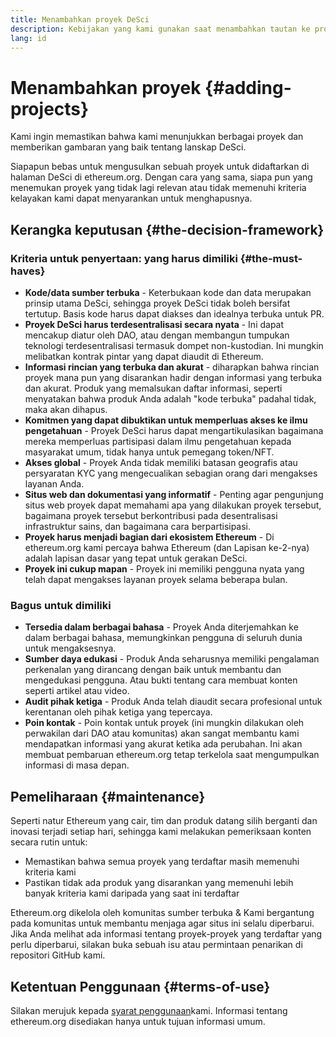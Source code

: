 ```yaml
---
title: Menambahkan proyek DeSci
description: Kebijakan yang kami gunakan saat menambahkan tautan ke proyek di halaman DeSci di ethereum.org
lang: id
---
```


# Menambahkan proyek {#adding-projects}

Kami ingin memastikan bahwa kami menunjukkan berbagai proyek dan memberikan gambaran yang baik tentang lanskap DeSci.

Siapapun bebas untuk mengusulkan sebuah proyek untuk didaftarkan di halaman DeSci di ethereum.org. Dengan cara yang sama, siapa pun yang menemukan proyek yang tidak lagi relevan atau tidak memenuhi kriteria kelayakan kami dapat menyarankan untuk menghapusnya.

## Kerangka keputusan {#the-decision-framework}

### Kriteria untuk penyertaan: yang harus dimiliki {#the-must-haves}

- **Kode/data sumber terbuka** - Keterbukaan kode dan data merupakan prinsip utama DeSci, sehingga proyek DeSci tidak boleh bersifat tertutup. Basis kode harus dapat diakses dan idealnya terbuka untuk PR.
- **Proyek DeSci harus terdesentralisasi secara nyata** - Ini dapat mencakup diatur oleh DAO, atau dengan membangun tumpukan teknologi terdesentralisasi termasuk dompet non-kustodian. Ini mungkin melibatkan kontrak pintar yang dapat diaudit di Ethereum.
- **Informasi rincian yang terbuka dan akurat** - diharapkan bahwa rincian proyek mana pun yang disarankan hadir dengan informasi yang terbuka dan akurat. Produk yang memalsukan daftar informasi, seperti menyatakan bahwa produk Anda adalah "kode terbuka" padahal tidak, maka akan dihapus.
- **Komitmen yang dapat dibuktikan untuk memperluas akses ke ilmu pengetahuan** - Proyek DeSci harus dapat mengartikulasikan bagaimana mereka memperluas partisipasi dalam ilmu pengetahuan kepada masyarakat umum, tidak hanya untuk pemegang token/NFT.
- **Akses global** - Proyek Anda tidak memiliki batasan geografis atau persyaratan KYC yang mengecualikan sebagian orang dari mengakses layanan Anda.
- **Situs web dan dokumentasi yang informatif** - Penting agar pengunjung situs web proyek dapat memahami apa yang dilakukan proyek tersebut, bagaimana proyek tersebut berkontribusi pada desentralisasi infrastruktur sains, dan bagaimana cara berpartisipasi.
- **Proyek harus menjadi bagian dari ekosistem Ethereum** - Di ethereum.org kami percaya bahwa Ethereum (dan Lapisan ke-2-nya) adalah lapisan dasar yang tepat untuk gerakan DeSci.
- **Proyek ini cukup mapan** - Proyek ini memiliki pengguna nyata yang telah dapat mengakses layanan proyek selama beberapa bulan.

### Bagus untuk dimiliki

- **Tersedia dalam berbagai bahasa** - Proyek Anda diterjemahkan ke dalam berbagai bahasa, memungkinkan pengguna di seluruh dunia untuk mengaksesnya.
- **Sumber daya edukasi** - Produk Anda seharusnya memiliki pengalaman perkenalan yang dirancang dengan baik untuk membantu dan mengedukasi pengguna. Atau bukti tentang cara membuat konten seperti artikel atau video.
- **Audit pihak ketiga** - Produk Anda telah diaudit secara profesional untuk kerentanan oleh pihak ketiga yang tepercaya.
- **Poin kontak** - Poin kontak untuk proyek (ini mungkin dilakukan oleh perwakilan dari DAO atau komunitas) akan sangat membantu kami mendapatkan informasi yang akurat ketika ada perubahan. Ini akan membuat pembaruan ethereum.org tetap terkelola saat mengumpulkan informasi di masa depan.

## Pemeliharaan {#maintenance}

Seperti natur Ethereum yang cair, tim dan produk datang silih berganti dan inovasi terjadi setiap hari, sehingga kami melakukan pemeriksaan konten secara rutin untuk:

- Memastikan bahwa semua proyek yang terdaftar masih memenuhi kriteria kami
- Pastikan tidak ada produk yang disarankan yang memenuhi lebih banyak kriteria kami daripada yang saat ini terdaftar

Ethereum.org dikelola oleh komunitas sumber terbuka & Kami bergantung pada komunitas untuk membantu menjaga agar situs ini selalu diperbarui. Jika Anda melihat ada informasi tentang proyek-proyek yang terdaftar yang perlu diperbarui, silakan buka sebuah isu atau permintaan penarikan di repositori GitHub kami.

## Ketentuan Penggunaan {#terms-of-use}

Silakan merujuk kepada [syarat penggunaan](/terms-of-use/)kami. Informasi tentang ethereum.org disediakan hanya untuk tujuan informasi umum.
